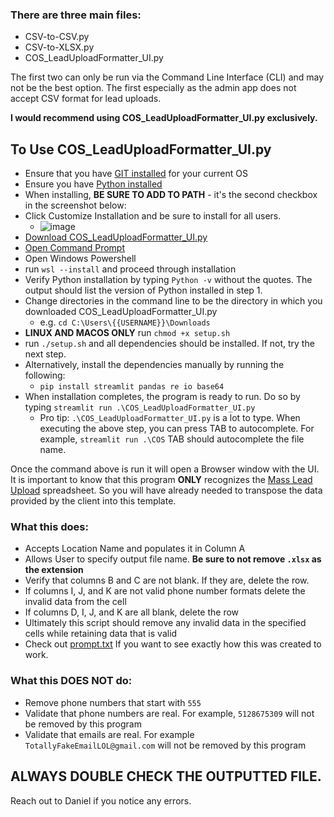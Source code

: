 ### There are three main files:
- CSV-to-CSV.py
- CSV-to-XLSX.py
- COS_LeadUploadFormatter_UI.py

The first two can only be run via the Command Line Interface (CLI) and may not be the best option. The first especially as the admin app does not accept CSV format for lead uploads.

**I would recommend using COS_LeadUploadFormatter_UI.py exclusively.**

## To Use COS_LeadUploadFormatter_UI.py
- Ensure that you have [GIT installed](https://git-scm.com/downloads) for your current OS
- Ensure you have [Python installed](https://www.python.org/downloads/release/python-380/)
- When installing, **BE SURE TO ADD TO PATH** - it's the second checkbox in the screenshot below:
- Click Customize Installation and be sure to install for all users.
  - ![image](https://user-images.githubusercontent.com/26580229/235505498-0fe01c61-1ea8-4a40-90da-3cd7624e44c8.png)
- [Download COS_LeadUploadFormatter_UI.py](https://github.com/ddriver88/OS_Upload/blob/095850f335c9fc6598fa5b7b183ae259a702b6b1/COS_LeadUploadFormatter_UI.py)
- [Open Command Prompt](https://www.howtogeek.com/235101/10-ways-to-open-the-command-prompt-in-windows-10/)
- Open Windows Powershell
-   run `wsl --install` and proceed through installation
- Verify Python installation by typing `Python -v` without the quotes. The output should list the version of Python installed in step 1.
- Change directories in the command line to be the directory in which you downloaded COS_LeadUploadFormatter_UI.py
  - e.g. `cd C:\Users\{{USERNAME}}\Downloads`
- **LINUX AND MACOS ONLY** run `chmod +x setup.sh`
- run `./setup.sh` and all dependencies should be installed. If not, try the next step.
- Alternatively, install the dependencies manually by running the following:
  - `pip install streamlit pandas re io base64`
- When installation completes, the program is ready to run. Do so by typing `streamlit run .\COS_LeadUploadFormatter_UI.py`
  - Pro tip: `.\COS_LeadUploadFormatter_UI.py` is a lot to type. When executing the above step, you can press TAB to autocomplete. For example, `streamlit run .\COS` TAB should autocomplete the file name.

Once the command above is run it will open a Browser window with the UI. It is important to know that this program **ONLY** recognizes the [Mass Lead Upload](https://docs.google.com/spreadsheets/d/1TdDRkGD3GAybdcoGOje7oNIxfIOIIMME/edit#gid=320862359) spreadsheet. So you will have already needed to transpose the data provided by the client into this template.

### What this does:
- Accepts Location Name and populates it in Column A
- Allows User to specify output file name. **Be sure to not remove `.xlsx` as the extension**
- Verify that columns B and C are not blank. If they are, delete the row.
- If columns I, J, and K are not valid phone number formats delete the invalid data from the cell
- If columns D, I, J, and K are all blank, delete the row
- Ultimately this script should remove any invalid data in the specified cells while retaining data that is valid
- Check out [prompt.txt](https://github.com/ddriver88/OS_Upload/blob/997de75428755cfba0498530894c756c0cd02c7b/prompt.txt) If you want to see exactly how this was created to work.

### What this DOES NOT do:
- Remove phone numbers that start with `555`
- Validate that phone numbers are real. For example, `5128675309` will not be removed by this program
- Validate that emails are real. For example `TotallyFakeEmailLOL@gmail.com` will not be removed by this program

## ALWAYS DOUBLE CHECK THE OUTPUTTED FILE.

Reach out to Daniel if you notice any errors.
